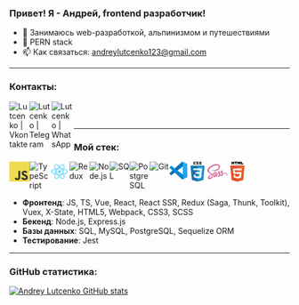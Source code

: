 ### Привет! Я - Андрей, frontend разработчик!

- 👀 Занимаюсь web-разработкой, альпинизмом и путешествиями
- :space_invader: PERN stack
- 📫 Как связаться: andreylutcenko123@gmail.com

---
### Контакты:

[<img align="left" alt="Lutcenko | Vkontakte" width="36px" src="https://upload.wikimedia.org/wikipedia/commons/thumb/f/f3/VK_Compact_Logo_%282021-present%29.svg/1024px-VK_Compact_Logo_%282021-present%29.svg.png" />][vkontakte]
[<img align="left" alt="Lutcenko | Telegram" width="40px" src="https://static.vecteezy.com/system/resources/previews/026/127/326/original/telegram-logo-telegram-icon-transparent-social-media-icons-free-png.png"/>][telegram]
[<img align="left" alt="Lutcenko | WhatsApp" width="40px" src="https://upload.wikimedia.org/wikipedia/commons/thumb/5/5e/WhatsApp_icon.png/479px-WhatsApp_icon.png" />][whatsapp]

<br/>
<br/>

---
### Мой стек:

[<img align="left" alt="JavaScript" width="36px" src="https://raw.githubusercontent.com/github/explore/80688e429a7d4ef2fca1e82350fe8e3517d3494d/topics/javascript/javascript.png" />][git]
[<img align="left" alt="TypeScript" width="36px" src="https://img.icons8.com/color/48/000000/typescript.png"/>][git]
[<img align="left" alt="React" width="36px" src="https://raw.githubusercontent.com/github/explore/80688e429a7d4ef2fca1e82350fe8e3517d3494d/topics/react/react.png" />][git]
[<img align="left" alt="Redux"  width="36px" src="https://img.icons8.com/color/48/000000/redux.png"/>][git]
[<img align="left" alt="Node.js" width="36px" src="https://tanhakabir.gallerycdn.vsassets.io/extensions/tanhakabir/node-js-education-extension-pack/0.0.2/1614646389779/Microsoft.VisualStudio.Services.Icons.Default" />][git]
[<img align="left" alt="SQL" width="36px" src="https://img.icons8.com/color-glass/48/000000/sql.png"/>][git]
[<img align="left" alt="PostgreSQL" width="36px" src="https://img.icons8.com/color/50/000000/postgreesql.png"/>][git]
[<img align="left" alt="Git" width="36px" src="https://img.icons8.com/color/48/000000/git.png"/>][git]
[<img align="left" alt="Visual Studio Code" width="32px" src="https://raw.githubusercontent.com/github/explore/80688e429a7d4ef2fca1e82350fe8e3517d3494d/topics/visual-studio-code/visual-studio-code.png" />][git]
[<img align="left" alt="CSS3" width="36px" src="https://raw.githubusercontent.com/github/explore/80688e429a7d4ef2fca1e82350fe8e3517d3494d/topics/css/css.png" />][git]
[<img align="left" alt="Sass" width="36px" src="https://raw.githubusercontent.com/github/explore/80688e429a7d4ef2fca1e82350fe8e3517d3494d/topics/sass/sass.png" />][git]
[<img align="left" alt="HTML5" width="36px" src="https://raw.githubusercontent.com/github/explore/80688e429a7d4ef2fca1e82350fe8e3517d3494d/topics/html/html.png" />][git]

<br/>
<br/>
<br/>

- **Фронтенд**: JS, TS, Vue, React, React SSR, Redux (Saga, Thunk, Toolkit), Vuex, X-State, HTML5, Webpack, CSS3, SCSS
- **Бекенд**: Node.js, Express.js
- **Базы данных**: SQL, MySQL, PostgreSQL, Sequelize ORM
- **Тестирование**: Jest


---
### GitHub cтатистика:
[![Andrey Lutcenko GitHub stats](https://github-readme-stats.vercel.app/api?username=andreylutz&total_stars=false&hide=issues&count_private=true&show_icons=true&theme=nightowl)](https://github.com/andreylutz)

[vkontakte]: https://vk.com/andrey_lutcenko
[whatsapp]: https://wa.me/+79001215204
[telegram]: https://t.me/Andrey_Lucenko
[git]: https://github.com/andreylutz
